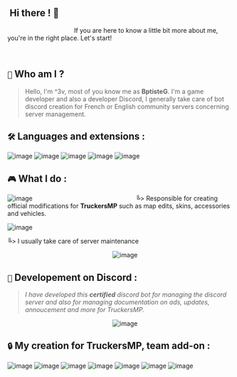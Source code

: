 ## ‎ ‎ ‎ ‎ ‎ ‎ ‎ ‎ ‎ ‎ ‎ ‎ ‎ ‎ ‎ ‎ ‎ ‎ ‎ ‎ ‎ ‎ ‎ ‎ ‎ ‎ ‎ ‎ ‎ ‎ ‎ ‎ ‎ ‎ ‎ ‎ ‎ ‎ ‎ ‎ ‎ ‎ ‎ ‎ ‎ ‎ ‎ ‎ ‎ ‎ ‎ ‎ ‎ ‎ ‎ ‎ ‎ ‎ ‎ ‎  ‎ ‎ ‎ ‎ ‎ ‎‎ Hi there ! 👋

  ‎ ‎ ‎ ‎ ‎ ‎ ‎ ‎ ‎ ‎ ‎ ‎ ‎ ‎ ‎ ‎ ‎ ‎ ‎ ‎ ‎ ‎ ‎‎ ‎ ‎‎ ‎ ‎ ‎ ‎ ‎ ‎ ‎  ‎ ‎ ‎ ‎  ‎ ‎ If you are here to know a little bit more about me, you're in the right place. Let's start!

  ‎ ‎ 
  ‎ 
  ‎ 
  ‎ 
  

## `👀`  Who am I ?                                                            
> Hello, I'm ^3v, most of you know me as **BptisteG**.
> I'm a game developer and also a developer Discord, I generally take care of bot discord creation for French or English community servers concerning server management.

## `🛠️`  __Languages and extensions :__ 


![image](https://github.com/3v-exe/3v-exe/assets/123122023/5c43e55e-04d8-413a-9625-13a81fc6e1f7)
![image](https://github.com/3v-exe/3v-exe/assets/123122023/db9f0f77-ce11-42c9-8446-4b618c61b261)
![image](https://github.com/3v-exe/3v-exe/assets/123122023/d4ad6318-bd62-4342-b8d1-87e0da966b85)
![image](https://github.com/3v-exe/3v-exe/assets/123122023/65b52dae-c93e-406a-87a1-9ef30390de96)
![image](https://github.com/3v-exe/3v-exe/assets/123122023/8749da1f-9cf6-407e-b873-2625ab0e19db)


## `🎮` __What I do :__ 

![image](https://github.com/3v-exe/3v-exe/assets/123122023/179810cd-157b-4154-9f84-e36e3f853076)
‎‎ ‎ ‎ ‎‎ ‎‎ ‎ ‎ ‎‎ ‎‎ ‎ ‎ ‎‎ ‎‎ ‎ ‎ ‎‎ ‎‎‎ ‎ ‎ ‎‎ ‎‎ ‎ ‎ ‎‎ ‎‎ ‎ ‎ ‎‎ ‎‎ ‎ ‎ ‎‎ ‎‎ ‎ ‎ ‎‎ ‎‎ ‎ ‎ ‎‎ ‎‎ ‎ ‎ ‎‎ ‎‎ ‎ ‎ ‎‎ ‎‎ ‎ ‎ ‎‎ ‎‎ ‎ ‎ ‎‎ ‎‎ ‎ ‎ ‎‎ ‎‎ ‎ ‎ ‎‎ ‎‎ ‎ ‎ ‎‎ ‎‎‎ ‎ ‎ ‎‎ ‎‎ ‎ ‎ ‎‎ ‎‎ ‎ ‎ ‎‎ ‎‎ ‎ ‎ ‎‎ ‎‎ ‎ ‎ ‎‎ ‎‎ ‎ ‎ ‎‎ ‎‎ ‎ ‎ ‎‎ ‎‎ ‎ ‎ ‎‎ ‎‎ ‎ ‎ ‎‎ ‎‎ ‎ ‎ ‎‎ ‎‎ ‎ ‎ ‎‎ ‎‎ ‎ ‎ ‎‎ ‎‎ ‎ ‎ ‎‎ ‎‎ ‎ ‎ ‎‎ ‎‎ ‎ ‎ ‎‎ ‎‎ ‎ ‎ ‎‎ ‎‎ ‎ ‎ ‎‎ ‎‎ ‎ ‎ ‎‎ ‎‎ ‎ ‎ ‎‎ ‎‎ ‎ ‎ ‎‎ ‎‎ ‎ ‎ ‎‎ ‎‎ ‎ ‎ ‎‎ ‎‎ ‎ ‎ ‎‎ ‎ ‎ ‎ ‎‎ ‎‎ ‎ ‎ ‎‎ ‎‎ ‎ ‎ ‎‎ ‎‎ ‎ ‎ ‎‎ ‎‎ ‎ ‎ ‎‎ ‎‎‎╚> Responsible for creating official modifications for **TruckersMP** such as map edits, skins, accessories and vehicles.

![image](https://github.com/3v-exe/3v-exe/assets/123122023/03f945c4-fc20-4364-bef0-3ff140cbfe9d)

‎╚> I usually take care of server maintenance 

‎ ‎ ‎ ‎ ‎ ‎‎ ‎ ‎ ‎ ‎ ‎‎ ‎ ‎ ‎ ‎ ‎‎ ‎ ‎ ‎ ‎ ‎‎ ‎ ‎ ‎ ‎ ‎ ‎ ‎ ‎ ‎ ‎‎ ‎ ‎ ‎ ‎ ‎‎ ‎ ‎ ‎ ‎ ‎‎ ‎ ‎ ‎ ‎ ‎‎‎ ‎‎ ‎ ‎ ‎ ‎ ‎‎ ‎ ‎ ‎ ‎ ‎ ‎ ‎ ‎ ‎![image](https://github.com/3v-exe/3v-exe/assets/123122023/f2a37577-32f8-4108-beab-d2b10ab0a979)


## `🚨` __Developement on Discord :__

> *I have developed this **certified** discord bot for managing the discord server and also for managing documentation on ads, updates, annoucement and more for TruckersMP.*


‎ ‎ ‎ ‎ ‎ ‎‎ ‎ ‎ ‎ ‎ ‎‎ ‎ ‎ ‎ ‎ ‎‎ ‎ ‎ ‎ ‎ ‎‎ ‎ ‎ ‎ ‎ ‎‎ ‎ ‎ ‎ ‎ ‎ ‎‎ ‎ ‎ ‎ ‎ ‎‎ ‎ ‎ ‎ ‎ ‎‎ ‎ ‎ ‎ ‎ ‎‎ ‎ ‎ ‎ ‎ ‎‎ ‎ ‎ ‎ ‎ ‎‎ ‎ ‎ ‎ ‎![image](https://github.com/3v-exe/3v-exe/assets/123122023/a03bc293-dedd-438d-a89f-ccfbcb612361)



## `🔒` __My creation for TruckersMP, team add-on :__
![image](https://github.com/3v-exe/3v-exe/assets/123122023/8ba2559b-71c7-4622-877f-9199beaf50ee)
![image](https://github.com/3v-exe/3v-exe/assets/123122023/78da3b74-c58b-4b8d-aa71-199baa066b6a)
![image](https://github.com/3v-exe/3v-exe/assets/123122023/2277a025-4282-4620-8f59-04db72f2e84e)
![image](https://github.com/3v-exe/3v-exe/assets/123122023/410bff3c-9e56-40c9-9471-2ceba1d31210)
![image](https://github.com/3v-exe/3v-exe/assets/123122023/06fc0c95-c41d-4f3b-8281-f4a67798996c)
![image](https://github.com/3v-exe/3v-exe/assets/123122023/2c222c1c-eab7-45be-bc3a-1022bb262679)
![image](https://github.com/3v-exe/3v-exe/assets/123122023/dd2cf09f-121d-4a6f-abae-39c70800876e)
